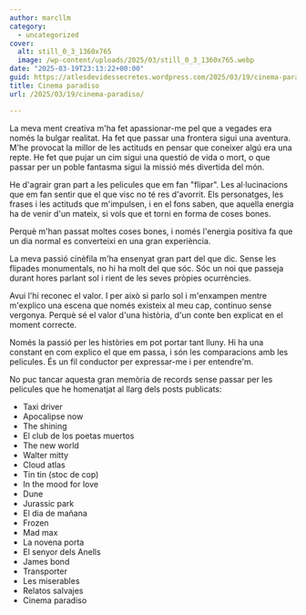 ```yaml
---
author: marcllm
category:
  - uncategorized
cover:
  alt: still_0_3_1360x765
  image: /wp-content/uploads/2025/03/still_0_3_1360x765.webp
date: "2025-03-19T23:13:22+00:00"
guid: https://atlesdevidessecretes.wordpress.com/2025/03/19/cinema-paradiso/
title: Cinema paradiso
url: /2025/03/19/cinema-paradiso/

---
```

La meva ment creativa m'ha fet apassionar-me pel que a vegades era només la bulgar realitat. Ha fet que passar una frontera sigui una aventura. M'he provocat la millor de les actituds en pensar que coneixer algú era una repte. He fet que pujar un cim sigui una questió de vida o mort, o que passar per un poble fantasma sigui la missió més divertida del món.

He d'agrair gran part a les pelicules que em fan "flipar". Les al·lucinacions que em fan sentir que el que visc no té res d'avorrit. Els personatges, les frases i les actituds que m'impulsen, i en el fons saben, que aquella energia ha de venir d'un mateix, si vols que et torni en forma de coses bones.

Perquè m'han passat moltes coses bones, i només l'energia positiva fa que un dia normal es converteixi en una gran experiència.

La meva passió cinèfila m'ha ensenyat gran part del que dic. Sense les flipades monumentals, no hi ha molt del que sóc. Sóc un noi que passeja durant hores parlant sol i rient de les seves pròpies ocurrències.

Avui l'hi reconec el valor. I per això si parlo sol i m'enxampen mentre m'explico una escena que només existeix al meu cap, continuo sense vergonya. Perquè sé el valor d'una història, d'un conte ben explicat en el moment correcte.

Només la passió per les històries em pot portar tant lluny. Hi ha una constant en com explico el que em passa, i són les comparacions amb les pelicules. És un fil conductor per expressar-me i per entendre'm.

No puc tancar aquesta gran memòria de records sense passar per les pelicules que he homenatjat al llarg dels posts publicats:

- Taxi driver
- Apocalipse now
- The shining
- El club de los poetas muertos
- The new world
- Walter mitty
- Cloud atlas
- Tin tin (stoc de cop)
- In the mood for love
- Dune
- Jurassic park
- El dia de mañana
- Frozen
- Mad max
- La novena porta
- El senyor dels Anells
- James bond
- Transporter
- Les miserables
- Relatos salvajes
- Cinema paradiso
